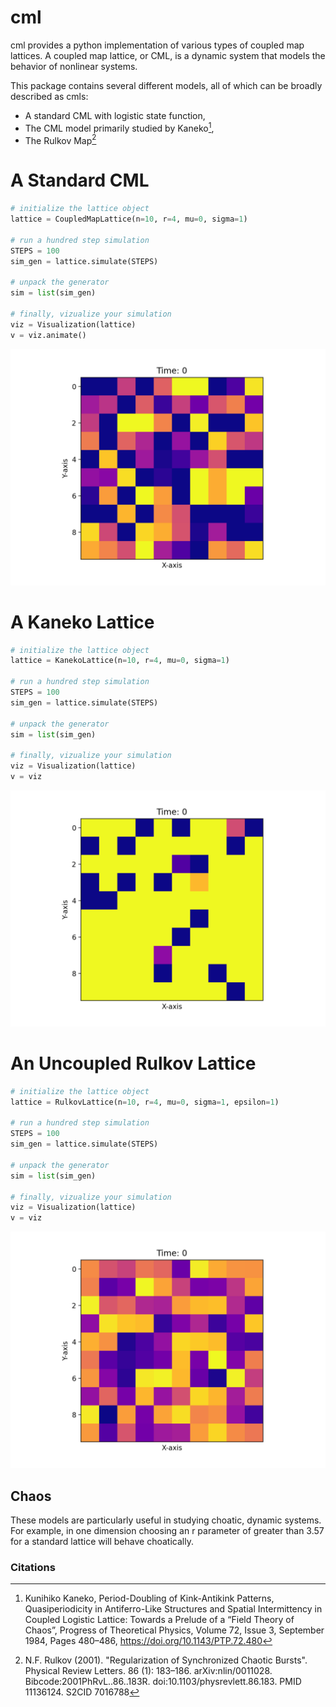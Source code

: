 # cml

cml provides a python implementation of various types of coupled map lattices. A coupled map lattice, or CML, is a dynamic system that models the behavior of nonlinear systems.

This package contains several different models, all of which can be broadly described as cmls:

* A standard CML with logistic state function,
* The CML model primarily studied by Kaneko[^1],
* The Rulkov Map[^2]

# A Standard CML

```python
# initialize the lattice object
lattice = CoupledMapLattice(n=10, r=4, mu=0, sigma=1)

# run a hundred step simulation
STEPS = 100
sim_gen = lattice.simulate(STEPS)

# unpack the generator
sim = list(sim_gen)

# finally, vizualize your simulation
viz = Visualization(lattice)
v = viz.animate()
```

![A cml with 10 nuerons, in a stable regime](docs/assets/animated_example.gif)

# A Kaneko Lattice

```python
# initialize the lattice object
lattice = KanekoLattice(n=10, r=4, mu=0, sigma=1)

# run a hundred step simulation
STEPS = 100
sim_gen = lattice.simulate(STEPS)

# unpack the generator
sim = list(sim_gen)

# finally, vizualize your simulation
viz = Visualization(lattice)
v = viz
```

![A coupled kaneko](docs/assets/coupled_kaneko.gif)

# An Uncoupled Rulkov Lattice

```python
# initialize the lattice object
lattice = RulkovLattice(n=10, r=4, mu=0, sigma=1, epsilon=1)

# run a hundred step simulation
STEPS = 100
sim_gen = lattice.simulate(STEPS)

# unpack the generator
sim = list(sim_gen)

# finally, vizualize your simulation
viz = Visualization(lattice)
v = viz
```

![A uncoupled rulkov](docs/assets/uncoupled_rulkov.gif)

## Chaos

These models are particularly useful in studying choatic, dynamic systems. For example, in one dimension choosing an r parameter of greater than 3.57 for a standard lattice will behave choatically.

### Citations

[^1]: Kunihiko Kaneko, Period-Doubling of Kink-Antikink Patterns, Quasiperiodicity in Antiferro-Like Structures and Spatial Intermittency in Coupled Logistic Lattice: Towards a Prelude of a “Field Theory of Chaos”, Progress of Theoretical Physics, Volume 72, Issue 3, September 1984, Pages 480–486, https://doi.org/10.1143/PTP.72.480

[^2]:  N.F. Rulkov (2001). "Regularization of Synchronized Chaotic Bursts". Physical Review Letters. 86 (1): 183–186. arXiv:nlin/0011028. Bibcode:2001PhRvL..86..183R. doi:10.1103/physrevlett.86.183. PMID 11136124. S2CID 7016788
